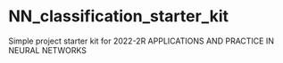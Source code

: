 # NN_classification_starter_kit
Simple project starter kit for 2022-2R APPLICATIONS AND PRACTICE IN NEURAL NETWORKS
